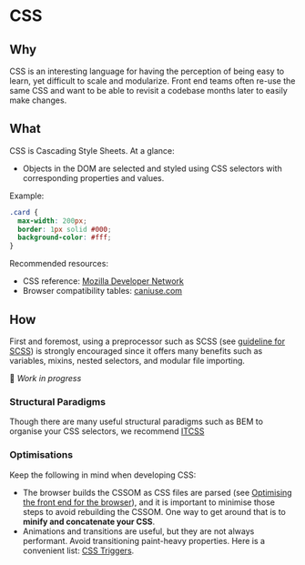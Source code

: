 # CSS

## Why

CSS is an interesting language for having the perception of being easy to learn, yet difficult to scale and modularize. Front end teams often re-use the same CSS and want to be able to revisit a codebase months later to easily make changes.

## What

CSS is Cascading Style Sheets. At a glance:

- Objects in the DOM are selected and styled using CSS selectors with corresponding properties and values.

Example:
```css
.card {
  max-width: 200px;
  border: 1px solid #000;
  background-color: #fff;
}
```

Recommended resources:
- CSS reference: [Mozilla Developer Network](https://developer.mozilla.org/en-US/docs/Web/CSS/Reference)
- Browser compatibility tables: [caniuse.com](http://caniuse.com/)

## How

First and foremost, using a preprocessor such as SCSS (see [guideline for SCSS](./scss.md)) is strongly encouraged since it offers many benefits such as variables, mixins, nested selectors, and modular file importing.

:construction: _Work in progress_

### Structural Paradigms

Though there are many useful structural paradigms such as BEM to organise your CSS selectors, we recommend [ITCSS](http://www.creativebloq.com/web-design/manage-large-css-projects-itcss-101517528)

### Optimisations

Keep the following in mind when developing CSS:

- The browser builds the CSSOM as CSS files are parsed (see [Optimising the front end for the browser](https://dev.to/sanjsanj/optimising-the-front-end-for-thebrowser)), and it is important to minimise those steps to avoid rebuilding the CSSOM. One way to get around that is to **minify and concatenate your CSS**.
- Animations and transitions are useful, but they are not always performant. Avoid transitioning paint-heavy properties. Here is a convenient list: [CSS Triggers](https://csstriggers.com/).
